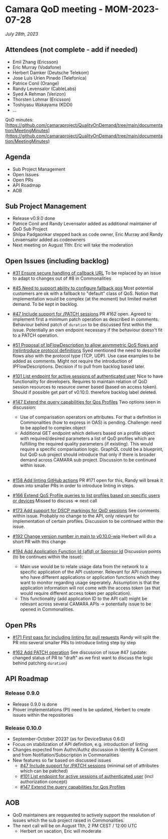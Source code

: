 # Camara QoD meeting - MOM-2023-07-28

*July 28th, 2023*

## Attendees (not complete - add if needed)

* Emil Zhang (Ericsson)
* Eric Murray (Vodafone)
* Herbert Damker (Deutsche Telekom)
* Jose Luis Urien Pinedo (Telefonica)
* Patrice Conil (Orange)
* Randy Levensalor (CableLabs)
* Syed A Rehman (Verizon)
* Thorsten Lohmar (Ericsson)
* Toshiyasu Wakayama (KDDI)
* ...

QoD minutes: [https://github.com/camaraproject/QualityOnDemand/tree/main/documentation/MeetingMinutes](https://github.com/camaraproject/QualityOnDemand/tree/main/documentation/MeetingMinutes)


## Agenda

* Sub Project Management
* Open Issues
* Open PRs
* API Roadmap
* AOB


## Sub Project Management

* Release v0.9.0 done
* Patrice Conil and Randy Levensalor added as additional maintainer of QoD Sub Project
* Shilpa Padgaonkar stepped back as code owner, Eric Murray and Randy Levaensalor added as codeowners
* Next meeting on August 11th: Eric will take the moderation


## Open Issues (including backlog)

* [#31 Ensure secure handling of callback URL](https://github.com/camaraproject/QualityOnDemand/issues/31)
To be replaced by an issue to adapt to changes out of #8 in Commonalities

* [#45 Need to support ability to configure fallback qos](https://github.com/camaraproject/QualityOnDemand/issues/45)
Most potential customers are ok with a fallback to "default" class of QoS. Notion that implementation would be complex (at the moment) but limited market demand. To be kept in backlog.


* [#47 Include support for /PATCH sessions](https://github.com/camaraproject/QualityOnDemand/issues/47)
PR #162 open. Agreed to implement first a minimum patch operation as described in comments. Behaviour behind patch of `duration` to be discussed first within the issue. Potentially an own endpoint necessary if the behaviour doesn't fit to a PATCH operation.

* [#51 Proposal of IpFlowDescription to allow asymmetric QoS flows and (re)introduce protocol definitions](https://github.com/camaraproject/QualityOnDemand/issues/51)
Syed mentioned the need to describe flows also with the protocol type (TCP, UDP). Use case examples to be added as comments. Might not require the introduction of IPFlowDescriptions. Decision if to pull from backlog based later.

* [#101 List endpoint for active sessions of authenticated user](https://github.com/camaraproject/QualityOnDemand/issues/101)
Nice to have functionality for developers. Requires to maintain relation of QoD session resources to resource owner based (based on access token). Should if possible get part of v0.10.0. therefore backlog label deleted.

* [#147 Extend the query capabilities for Qos Profiles](https://github.com/camaraproject/QualityOnDemand/issues/147)
Two options seen in discussion:
  * Use of comparisation operators on attributes. For that a definition in Commonalities (how to express in OAS) is pending. Challenge: need to be applied to complex object
  * Additional GET endpoint which delivers based on a profile object with required/desired parameters a list of QoD profiles which are fulfilling the required quality parameters (if existing). This would require a specific comparisation logic. GraphQL could be a blueprint, but QoD sub project should introduce that only if there is broader demand across CAMARA sub project. Discussion to be continued within issue.<br><br>

* [#158 Add linting GitHub actions](https://github.com/camaraproject/QualityOnDemand/issues/158)
  PR #171 open for this, Randy will break it down into smaller PRs in order to introduce linting in steps.

* [#166 Extend QoS Profile queries to list profiles based on specific users or devices](https://github.com/camaraproject/QualityOnDemand/issues/166)
Missed to discuss => next call

* [#173 Add support for DSCP markings for QoD sessions](https://github.com/camaraproject/QualityOnDemand/issues/173)
See comments within issue. Probably no change to the API, only relevant for implementation of certain profiles. Discussion to be continued within the issue. 


* [#192 Change version number in main to v0.10.0-wip](https://github.com/camaraproject/QualityOnDemand/issues/192) Herbert will do a short PR with this change

* [#194 Add Application Function Id (afId) or Sponsor Id](https://github.com/camaraproject/QualityOnDemand/issues/194) Discussion points (to be continues within the issue):
  * Main use would be to relate usage data from the network to a specific application of the API customer. Relevant for API customers who have different applications or application functions which they want to monitor regarding usage seperately. Assumption is that the application information will not come with the access token (as that would require different access token per application).
  * This functionality (add application ID to the API call) might be relevant across several CAMARA APIs -> potentially issue to be opened in Commonalities.

## Open PRs

* [#171 First pass for including linting for pull requests](https://github.com/camaraproject/QualityOnDemand/pull/171)
  Randy will split the PR into several smaller PRs to introduce linting step by step

* [#162 Add PATCH operation](https://github.com/camaraproject/QualityOnDemand/pull/162)
  See discussion of issue #47 (update: changed status of PR to "draft" as we first want to discuss the logic behind patching `duration`)


## API Roadmap

### Release 0.9.0

* Release 0.9.0 is done
* Prover implementations (PI) need to be updated, Herbert to create issues within the repositories

### Release 0.10.0

* September-October 2023? (as for DeviceStatus 0.6.0)
* Focus on stabilization of API definition, e.g. introduction of linting
* Changes expected from Authn/Authz discussion in Identity & Consent and from Notifiation/Subscription in Commonalities
* New features so far based on discussed issues
  * [#47 Include support for /PATCH sessions](https://github.com/camaraproject/QualityOnDemand/issues/47) (minimal set of attributes which can be patched)
  * [#101 List endpoint for active sessions of authenticated user](https://github.com/camaraproject/QualityOnDemand/issues/101) (incl authorization concept)
  * [#147 Extend the query capabilities for Qos Profiles](https://github.com/camaraproject/QualityOnDemand/issues/147)


## AOB

* QoD maintainers are reqquested to actively support the resolution of issues which the sub project raised in Commonalities.
* The next call will be on August 11th, 2 PM CEST / 12:00 UTC
  * Herbert on vacation, Eric will moderate


